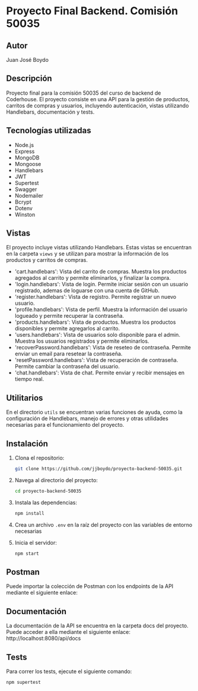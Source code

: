 # Proyecto Final Backend. Comisión 50035

## Autor
Juan José Boydo

## Descripción
Proyecto final para la comisión 50035 del curso de backend de Coderhouse. El proyecto consiste en una API para la gestión de productos, carritos de compras y usuarios, incluyendo autenticación, vistas utilizando Handlebars, documentación y tests.

## Tecnologías utilizadas
- Node.js
- Express
- MongoDB
- Mongoose
- Handlebars
- JWT
- Supertest
- Swagger
- Nodemailer
- Bcrypt
- Dotenv
- Winston

## Vistas

El proyecto incluye vistas utilizando Handlebars. Estas vistas se encuentran en la carpeta `views` y se utilizan para mostrar la información de los productos y carritos de compras.

- 'cart.handlebars': Vista del carrito de compras. Muestra los productos agregados al carrito y permite eliminarlos, y finalizar la compra.
- 'login.handlebars': Vista de login. Permite iniciar sesión con un usuario registrado, ademas de loguarse con una cuenta de GitHub.
- 'register.handlebars': Vista de registro. Permite registrar un nuevo usuario.
- 'profile.handlebars': Vista de perfil. Muestra la información del usuario logueado y permite recuperar la contraseña.
- 'products.handlebars': Vista de productos. Muestra los productos disponibles y permite agregarlos al carrito.
- 'users.handlebars': Vista de usuarios solo disponible para el admin. Muestra los usuarios registrados y permite eliminarlos.
- 'recoverPassword.handlebars': Vista de reseteo de contraseña. Permite enviar un email para resetear la contraseña.
- 'resetPassword.handlebars': Vista de recuperación de contraseña. Permite cambiar la contraseña del usuario.
- 'chat.handlebars': Vista de chat. Permite enviar y recibir mensajes en tiempo real.

## Utilitarios

En el directorio `utils` se encuentran varias funciones de ayuda, como la configuración de Handlebars, manejo de errores y otras utilidades necesarias para el funcionamiento del proyecto.

## Instalación
1. Clona el repositorio:
   ```bash
   git clone https://github.com/jjboydo/proyecto-backend-50035.git

2. Navega al directorio del proyecto:
    ```bash 
    cd proyecto-backend-50035

3. Instala las dependencias:
    ```bash
    npm install

4. Crea un archivo `.env` en la raíz del proyecto con las variables de entorno necesarias

5. Inicia el servidor:
    ```bash
    npm start

## Postman

Puede importar la colección de Postman con los endpoints de la API mediante el siguiente enlace: 

## Documentación

La documentación de la API se encuentra en la carpeta docs del proyecto. Puede acceder a ella mediante el siguiente enlace: http://localhost:8080/api/docs

## Tests

Para correr los tests, ejecute el siguiente comando:

```bash
npm supertest
```
